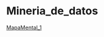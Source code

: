 # Mineria_de_datos
[MapaMental_1]( https://github.com/MiltonZuniga/Mineria_de_datos/blob/master/MapaMental_1_1863305.pdf)
